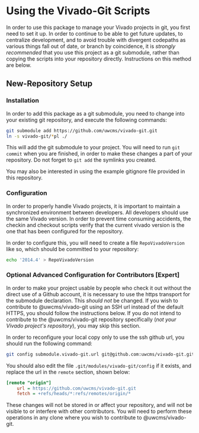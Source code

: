 # Using the Vivado-Git Scripts

In order to use this package to manage your Vivado projects in git, you first
need to set it up.  In order to continue to be able to get future updates, to
centralize development, and to avoid trouble with divergent codepaths as various
things fall out of date, or branch by coincidence, it is *strongly recommended*
that you use this project as a git submodule, rather than copying the scripts
into your repository directly.  Instructions on this method are below.

## New-Repository Setup

### Installation

In order to add this package as a git submodule, you need to change into your
existing git repository, and execute the following commands:

```sh
git submodule add https://github.com/uwcms/vivado-git.git
ln -s vivado-git/*pl ./
```

This will add the git submodule to your project.  You will need to run `git
commit` when you are finished, in order to make these changes a part of your
repository.  Do not forget to `git add` the symlinks you created.

You may also be interested in using the example gitignore file provided in this
repository.

### Configuration

In order to properly handle Vivado projects, it is important to maintain a
synchronized environment between developers.  All developers should use the same
Vivado version.  In order to prevent time consuming accidents, the checkin and
checkout scripts verify that the current vivado version is the one that has been
configured for the repository.

In order to configure this, you will need to create a file `RepoVivadoVersion`
like so, which should be committed to your repository:

```sh
echo '2014.4' > RepoVivadoVersion
```

### Optional Advanced Configuration for Contributors [Expert]

In order to make your project usable by people who check it out without the
direct use of a Github account, it is necessary to use the https transport for
the submodule declaration.  This *should not* be changed.  If you wish to
contribute to @uwcms/vivado-git using an SSH url instead of the default HTTPS,
you should follow the instructions below.  If you do not intend to contribute to
the @uwcms/vivado-git repository specifically (*not your Vivado project's
repository*), you may skip this section.

In order to reconfigure your local copy only to use the ssh github url, you
should run the following command:

```sh
git config submodule.vivado-git.url git@github.com:uwcms/vivado-git.git
```

You should also edit the file `.git/modules/vivado-git/config` if it exists, and
replace the url in the `remote` section, shown below:
```ini
[remote "origin"]
	url = https://github.com/uwcms/vivado-git.git
	fetch = +refs/heads/*:refs/remotes/origin/*
```

These changes will not be stored in or affect your repository, and will not be
visible to or interfere with other contributors.  You will need to perform these
operations in any clone where you wish to contribute to @uwcms/vivado-git.
